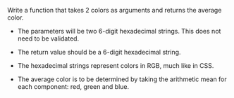 
Write a function that takes 2 colors as arguments and returns the average color.

- The parameters will be two 6-digit hexadecimal strings. This does not need to be validated.
- The return value should be a 6-digit hexadecimal string.

- The hexadecimal strings represent colors in RGB, much like in CSS.

- The average color is to be determined by taking the arithmetic mean for each component: red, green and blue.

